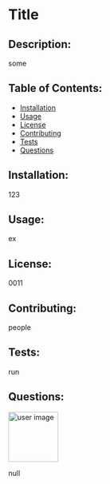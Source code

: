 
# Title

## Description:
some

## Table of Contents:

* [Installation](#Installation)
* [Usage](#Usage)
* [License](#License)
* [Contributing](#Contributing)
* [Tests](#Tests)
* [Questions](#Questions)

## Installation: 
123

## Usage:
ex

## License:
0011

## Contributing:
people

## Tests:
run

## Questions:
<img src= "https://avatars1.githubusercontent.com/u/60418958?v=4" alt = "user image" style = "width: 100px" height = "100px" />

 null
